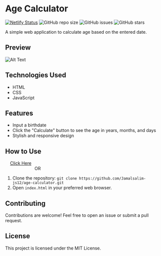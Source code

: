 # Age Calculator

[![Netlify Status](https://api.netlify.com/api/v1/badges/720e0f2e-ed24-472f-a5de-9f9b263f7b6f/deploy-status)](https://app.netlify.com/sites/age-calculator-12/deploys)
![GitHub repo size](https://img.shields.io/github/repo-size/Jamalsalim-js12/Age-Calculator)
![GitHub issues](https://img.shields.io/github/issues/Jamalsalim-js12/Age-Calculator)
![GitHub stars](https://img.shields.io/github/stars/Jamalsalim-js12/Age-Calculator)

A simple web application to calculate age based on the entered date.

## Preview

![Alt Text](https://github.com/jamalsalim-js12/Age-Calculator/blob/main/images/Age%20Calculator.png)

## Technologies Used

- HTML
- CSS
- JavaScript

## Features

- Input a birthdate
- Click the "Calculate" button to see the age in years, months, and days
- Stylish and responsive design

## How to Use
&nbsp; &nbsp; [Click Here](https://age-calculator-12.netlify.app) <br> &nbsp; &nbsp; &nbsp; &nbsp; &nbsp; &nbsp;  &nbsp; &nbsp; &nbsp; &nbsp; &nbsp; &nbsp; OR
1. Clone the repository: `git clone https://github.com/Jamalsalim-js12/age-calculator.git`
2. Open `index.html` in your preferred web browser.

## Contributing

Contributions are welcome! Feel free to open an issue or submit a pull request.

## License

This project is licensed under the MIT License.
